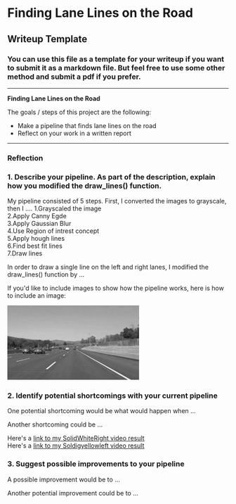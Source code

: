 # **Finding Lane Lines on the Road** 

## Writeup Template

### You can use this file as a template for your writeup if you want to submit it as a markdown file. But feel free to use some other method and submit a pdf if you prefer.

---

**Finding Lane Lines on the Road**

The goals / steps of this project are the following:
* Make a pipeline that finds lane lines on the road
* Reflect on your work in a written report


[//]: # (Image References)

[image1]: ./examples/grayscale.jpg "Grayscale"

---

### Reflection

### 1. Describe your pipeline. As part of the description, explain how you modified the draw_lines() function.

My pipeline consisted of 5 steps. First, I converted the images to grayscale, then I .... 
1.Grayscaled the image </br>
2.Apply Canny Egde</br>
3.Apply Gaussian Blur</br>
4.Use Region of intrest concept</br>
5.Apply hough lines </br>
6.Find best fit lines </br>
7.Draw lines </br>

In order to draw a single line on the left and right lanes, I modified the draw_lines() function by ...

If you'd like to include images to show how the pipeline works, here is how to include an image: 

![alt text][image1]


### 2. Identify potential shortcomings with your current pipeline


One potential shortcoming would be what would happen when ... 

Another shortcoming could be ...

Here's a [link to my SolidWhiteRight video result](./test_videos_output/solidWhiteRight.mp4)</br>
Here's a [link to my Soldigyellowleft video result](./test_videos_output/solidYellowLeft.mp4)</br>

### 3. Suggest possible improvements to your pipeline

A possible improvement would be to ...

Another potential improvement could be to ...
